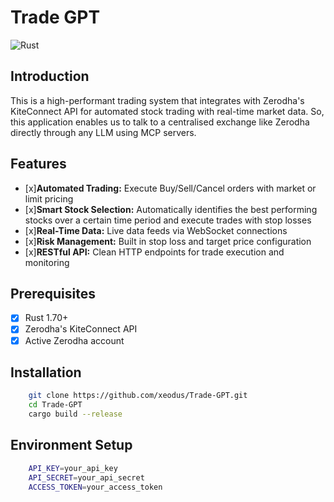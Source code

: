 # Trade GPT

![Rust](https://img.shields.io/badge/Rust-006845?style=flat&logo=rust&logoColor=white&labelColor=333333)

## Introduction

This is a high-performant trading system that integrates with Zerodha's KiteConnect API for automated stock trading with real-time market data. So, this application enables us to talk to a centralised exchange like Zerodha directly through any LLM using MCP servers.

## Features

- [x]**Automated Trading:** Execute Buy/Sell/Cancel orders with market or limit pricing
- [x]**Smart Stock Selection:** Automatically identifies the best performing stocks over a certain time period and execute trades with stop losses
- [x]**Real-Time Data:** Live data feeds via WebSocket connections
- [x]**Risk Management:** Built in stop loss and target price configuration
- [x]**RESTful API:** Clean HTTP endpoints for trade execution and monitoring

## Prerequisites
- [x] Rust 1.70+
- [x] Zerodha's KiteConnect API
- [X] Active Zerodha account

## Installation

```bash
    git clone https://github.com/xeodus/Trade-GPT.git
    cd Trade-GPT
    cargo build --release
```
## Environment Setup

```bash
    API_KEY=your_api_key
    API_SECRET=your_api_secret
    ACCESS_TOKEN=your_access_token
```